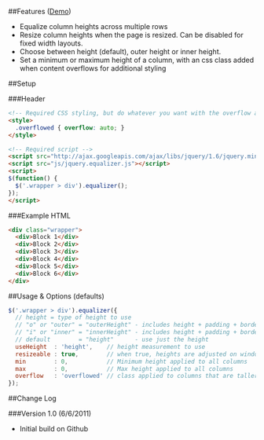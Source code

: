 ##Features ([Demo](http://mottie.github.com/Equalizer/))

* Equalize column heights across multiple rows
* Resize column heights when the page is resized. Can be disabled for fixed width layouts.
* Choose between height (default), outer height or inner height.
* Set a minimum or maximum height of a column, with an css class added when content overflows for additional styling

##Setup

###Header

```html
<!-- Required CSS styling, but do whatever you want with the overflow and other styling -->
<style>
  .overflowed { overflow: auto; }
</style>

<!-- Required script -->
<script src="http://ajax.googleapis.com/ajax/libs/jquery/1.6/jquery.min.js"></script>
<script src="js/jquery.equalizer.js"></script>
<script>
$(function() {
  $('.wrapper > div').equalizer();
});
</script>

```

###Example HTML
```html
<div class="wrapper">
  <div>Block 1</div>
  <div>Block 2</div>
  <div>Block 3</div>
  <div>Block 4</div>
  <div>Block 5</div>
  <div>Block 6</div>
</div>
```

##Usage & Options (defaults)

```javascript
$('.wrapper > div').equalizer({
  // height = type of height to use
  // "o" or "outer" = "outerHeight" - includes height + padding + border + margin
  // "i" or "inner" = "innerHeight" - includes height + padding + border
  // default        = "height"      - use just the height
  useHeight  : 'height',    // height measurement to use
  resizeable : true,        // when true, heights are adjusted on window resize
  min        : 0,           // Minimum height applied to all columns
  max        : 0,           // Max height applied to all columns
  overflow   : 'overflowed' // class applied to columns that are taller than the allowable max
});
```

##Change Log

###Version 1.0 (6/6/2011)

* Initial build on Github